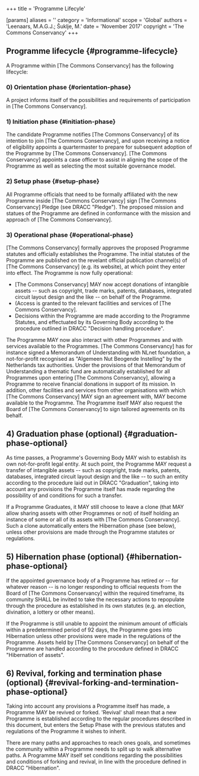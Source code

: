 +++
title = 'Programme Lifecyle'

[params]
    aliases = ''
    category = 'Informational'
    scope = 'Global'
    authors = 'Leenaars, M.A.G.J.; Šuklje, M.'
    date = 'November 2017'
    copyright = 'The Commons Conservancy'
+++

## Programme lifecycle {#programme-lifecycle}

A Programme within [The Commons Conservancy] has the following lifecycle:

### 0) Orientation phase {#orientation-phase}

A project informs itself of the possibilities and requirements of participation in [The Commons Conservancy].

### 1) Initiation phase {#initiation-phase}

The candidate Programme notifies [The Commons Conservancy] of its intention to join [The Commons Conservancy], and upon receiving a notice of eligibility appoints a quartermaster to prepare for subsequent adoption of the Programme by [The Commons Conservancy]. [The Commons Conservancy] appoints a case officer to assist in aligning the scope of the Programme as well as selecting the most suitable governance model.

### 2) Setup phase {#setup-phase}

All Programme officials that need to be formally affiliated with the new Programme inside [The Commons Conservancy] sign [The Commons Conservancy] Pledge (see DRACC "Pledge"). The proposed mission and statues of the Programme are defined in conformance with the mission and approach of [The Commons Conservancy].

### 3) Operational phase {#operational-phase}

[The Commons Conservancy] formally approves the proposed Programme statutes and officially establishes the Programme. The initial statutes of the Programme are published on the revelant official publication channel(s) of [The Commons Conservancy] (e.g. its website), at which point they enter into effect. The Programme is now fully operational:

 * [The Commons Conservancy] MAY now accept donations of intangible assets -- such as copyright, trade marks, patents, databases, integrated circuit layout design and the like -- on behalf of the Programme.
 * (Access is granted to the relevant facilities and services of [The Commons Conservancy].
 * Decisions within the Programme are made according to the Programme Statutes, and effectuated by its Governing Body according to the procedure outlined in DRACC "Decision handling procedure".

The Programme MAY now also interact with other Programmes and with services available to the Programmes. [The Commons Conservancy] has for instance signed a Memorandum of Understanding with NLnet foundation, a not-for-profit recognised as "Algemeen Nut Beogende Instelling" by the Netherlands tax authorities. Under the provisions of that Memorandum of Understanding a thematic fund are automatically established for all Programmes upon entering [The Commons Conservancy], allowing a Programme to receive financial donations in support of its mission. In addition, other facilities and services from other organisations with which [The Commons Conservancy] MAY sign an agreement with, MAY become available to the Programme. The Programme itself MAY also request the Board of [The Commons Conservancy] to sign tailored agreements on its behalf.

## 4) Graduation phase (optional) {#graduation-phase-optional}

As time passes, a Programme's Governing Body MAY wish to establish its own not-for-profit legal entity. At such point, the Programme MAY request a transfer of intangible assets -- such as copyright, trade marks, patents, databases, integrated circuit layout design and the like -- to such an entity according to the procedure laid out in DRACC "Graduation", taking into account any provisions the Programme itself has made regarding the possibility of and conditions for such a transfer.

If a Programme Graduates, it MAY still choose to leave a clone (that MAY allow sharing assets with other Programmes or not) of itself holding an instance of some or all of its assets with [The Commons Conservancy]. Such a clone automatically enters the Hibernation phase (see below), unless other provisions are made through the Programme statutes or regulations.

## 5) Hibernation phase (optional) {#hibernation-phase-optional}

If the appointed governance body of a Programme has retired or -- for whatever reason -- is no longer responding to official requests from the Board of [The Commons Conservancy] within the required timeframe, its community SHALL be invited to take the necessary actions to repopulate through the procedure as established in its own statutes (e.g. an election, divination, a lottery or other means).

If the Programme is still unable to appoint the minimum amount of officials within a predetermined period of 92 days, the Programme goes into Hibernation unless other provisions were made in the regulations of the Programme. Assets held by [The Commons Conservancy] on behalf of the Programme are handled according to the procedure defined in DRACC "Hibernation of assets".

## 6) Revival, forking and termination phase (optional) {#revival-forking-and-termination-phase-optional}

Taking into account any provisions a Programme itself has made, a Programme MAY be revived or forked. 'Revival' shall mean that a new Programme is established according to the regular procedures described in this document, but enters the Setup Phase with the previous statutes and regulations of the Programme it wishes to inherit.

There are many paths and approaches to reach ones goals, and sometimes the community within a Programme needs to split up to walk alternative paths. A Programme MAY itself set conditions regarding the possibilities and conditions of forking and revival, in line with the procedure defined in DRACC "Hibernation".
